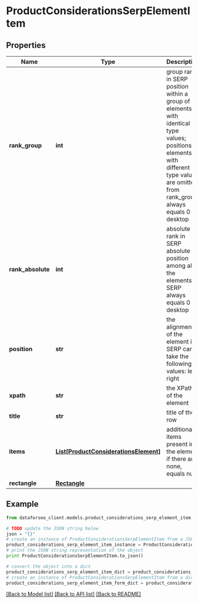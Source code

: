 # ProductConsiderationsSerpElementItem


## Properties

Name | Type | Description | Notes
------------ | ------------- | ------------- | -------------
**rank_group** | **int** | group rank in SERP position within a group of elements with identical type values; positions of elements with different type values are omitted from rank_group; always equals 0 for desktop | [optional] 
**rank_absolute** | **int** | absolute rank in SERP absolute position among all the elements in SERP always equals 0 for desktop | [optional] 
**position** | **str** | the alignment of the element in SERP can take the following values: left, right | [optional] 
**xpath** | **str** | the XPath of the element | [optional] 
**title** | **str** | title of the row | [optional] 
**items** | [**List[ProductConsiderationsElement]**](ProductConsiderationsElement.md) | additional items present in the element if there are none, equals null | [optional] 
**rectangle** | [**Rectangle**](Rectangle.md) |  | [optional] 

## Example

```python
from dataforseo_client.models.product_considerations_serp_element_item import ProductConsiderationsSerpElementItem

# TODO update the JSON string below
json = "{}"
# create an instance of ProductConsiderationsSerpElementItem from a JSON string
product_considerations_serp_element_item_instance = ProductConsiderationsSerpElementItem.from_json(json)
# print the JSON string representation of the object
print ProductConsiderationsSerpElementItem.to_json()

# convert the object into a dict
product_considerations_serp_element_item_dict = product_considerations_serp_element_item_instance.to_dict()
# create an instance of ProductConsiderationsSerpElementItem from a dict
product_considerations_serp_element_item_form_dict = product_considerations_serp_element_item.from_dict(product_considerations_serp_element_item_dict)
```
[[Back to Model list]](../README.md#documentation-for-models) [[Back to API list]](../README.md#documentation-for-api-endpoints) [[Back to README]](../README.md)


